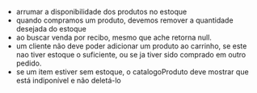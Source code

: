 - arrumar a disponibilidade dos produtos no estoque
- quando compramos um produto, devemos remover a quantidade desejada do estoque
- ao buscar venda por recibo, mesmo que ache retorna null.
- um cliente não deve poder adicionar um produto ao carrinho, se este nao tiver estoque o suficiente, ou se ja tiver sido comprado em outro pedido.
- se um item estiver sem estoque, o catalogoProduto deve mostrar que está indiponível e não deletá-lo